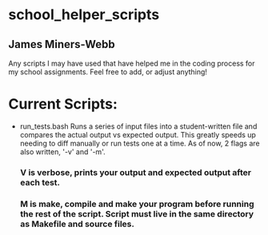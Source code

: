 # school_helper_scripts
## James Miners-Webb
Any scripts I may have used that have helped me in the coding process for my school assignments. Feel free to add, or adjust anything!

# Current Scripts:
  - run_tests.bash
      Runs a series of input files into a student-written file and compares the actual output vs expected output. This greatly speeds up needing to diff manually or       run tests one at a time. As of now, 2 flags are also written, '-v' and '-m'. 
      ### V is verbose, prints your output and expected output after each test.
      ### M is make, compile and make your program before running the rest of the script. Script must live in the same directory as Makefile and source files.
